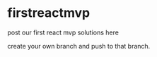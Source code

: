 # firstreactmvp
post our first react mvp solutions here

create your own branch and push to that branch. 
